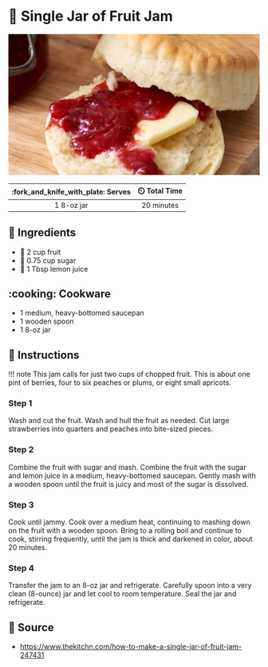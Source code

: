 # :strawberry: Single Jar of Fruit Jam

![Single Jar of Fruit Jam](../assets/images/single-jar-of-fruit-jam.jpg)

| :fork_and_knife_with_plate: Serves | :timer_clock: Total Time |
|:----------------------------------:|:-----------------------: |
| 1 8-oz jar | 20 minutes |

## :salt: Ingredients

- :strawberry: 2 cup fruit
- :candy: 0.75 cup sugar
- :lemon: 1 Tbsp lemon juice

## :cooking: Cookware

- 1 medium, heavy-bottomed saucepan
- 1 wooden spoon
- 1 8-oz jar

## :pencil: Instructions

!!! note
    This jam calls for just two cups of chopped fruit. This is about one pint of berries, four to six peaches or plums,
    or eight small apricots.

### Step 1

Wash and cut the fruit. Wash and hull the fruit as needed. Cut large strawberries into quarters and peaches into
bite-sized pieces.

### Step 2

Combine the fruit with sugar and mash. Combine the fruit with the sugar and lemon juice in a medium, heavy-bottomed
saucepan. Gently mash with a wooden spoon until the fruit is juicy and most of the sugar is dissolved.

### Step 3

Cook until jammy. Cook over a medium heat, continuing to mashing down on the fruit with a wooden spoon. Bring to a
rolling boil and continue to cook, stirring frequently, until the jam is thick and darkened in color, about 20 minutes.

### Step 4

Transfer the jam to an 8-oz jar and refrigerate. Carefully spoon into a very clean (8-ounce) jar and let cool to room
temperature. Seal the jar and refrigerate.

## :link: Source

- <https://www.thekitchn.com/how-to-make-a-single-jar-of-fruit-jam-247431>
